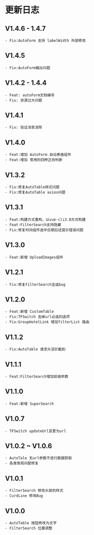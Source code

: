 # 更新日志

## V1.4.6 - 1.4.7

    - Fix:AutoForm 支持 labelWidth 外部修改

## V1.4.5

    - Fix:AutoForm输出问题

## V1.4.2 - 1.4.4

    - Feat: autoForm文档编写
    - Fix: 资源过大问题

## V1.4.1

    - Fix: 验证消息消除

## V1.4.0

    - Feat:增加 AutoForm 自动表格组件
    - Feat:增加 常用的四种正则判断

## V1.3.2

    - Fix:修复AutoTable样式问题
    - Fix:修复AutoTable axios问题

## V1.3.1

    - Feat:构建方式重构，以vue-cli3.0方式构建
    - Feat:FilterSearch支持隐藏
    - Fix:修复时间组件选中日期后还提示错误问题

## V1.3.0

    - Feat:新增 UploadImages组件

## V1.2.1

    - Fix:修复FilterSearch全选bug

## V1.2.0

    - Feat:新增 CustomTable
    - Fix:TFSwitch 去掉url必选的选项
    - Fix:GroupHotelLink 增加filterList 路由

## V1.1.2

    - Fix:AutoTable 请求头没拦截到

## V1.1.1

    - Feat:FilterSearch增加前缀参数

## V1.1.0

    - Feat:新增 SuperSearch

## V1.0.7

    - TFSwitch updateUrl变更为url

## V1.0.2 ~ V1.0.6

    - AutoTale 无url参数不进行数据获取
    - 各类常规问题修复

## V1.0.1

    - FilterSearch 修改头部的样式
    - CurdLine 修改Bug

## V1.0.0

    - AutoTable 按钮修改为文字
    - FilterSearch 位置调整
